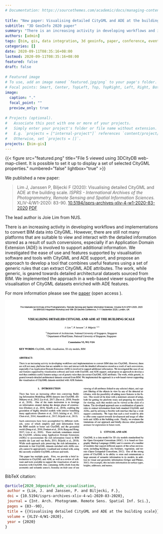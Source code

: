 ```yaml
---
# Documentation: https://sourcethemes.com/academic/docs/managing-content/

title: "New paper: Visualising detailed CityGML and ADE at the building scale"
subtitle: "3D GeoInfo 2020 paper"
summary: "There is an increasing activity in developing workflows and implementations to convert BIM data into CityGML. However, there are still not many platforms that are suitable to view and interact with the detailed information stored as a result of such conversions, especially if an Application Domain Extension (ADE) is involved to support additional information"
authors: [admin]
tags: [bim, gis, data integration, 3d geoinfo, paper, conference, events]
categories: []
date: 2020-09-11T08:35:16+08:00
lastmod: 2020-09-11T08:35:16+08:00
featured: false
draft: false

# Featured image
# To use, add an image named `featured.jpg/png` to your page's folder.
# Focal points: Smart, Center, TopLeft, Top, TopRight, Left, Right, BottomLeft, Bottom, BottomRight.
image:
  caption: "."
  focal_point: ""
  preview_only: true

# Projects (optional).
#   Associate this post with one or more of your projects.
#   Simply enter your project's folder or file name without extension.
#   E.g. `projects = ["internal-project"]` references `content/project/deep-learning/index.md`.
#   Otherwise, set `projects = []`.
projects: [bim-gis]
---
```


{{< figure src="featured.png" title="File 5 viewed using 3DCityDB web-map-client. It is possible to set it up to display a set of selected CityGML properties." numbered="false" lightbox="true" >}}

We published a new paper:

> Lim J, Janssen P, Biljecki F (2020): Visualising detailed CityGML and ADE at the building scale. _ISPRS - International Archives of the Photogrammetry, Remote Sensing and Spatial Information Sciences._ XLIV-4/W1-2020: 83-90. [<i class="ai ai-doi-square ai"></i> 10.5194/isprs-archives-xliv-4-w1-2020-83-2020](https://doi.org/10.5194/isprs-archives-xliv-4-w1-2020-83-2020) [<i class="far fa-file-pdf"></i> PDF](/publication/2020-3-dgeoinfo-ade-visualisation/2020-3-dgeoinfo-ade-visualisation.pdf) <i class="ai ai-open-access-square ai"></i>

The lead author is Joie Lim from NUS.

There is an increasing activity in developing workflows and implementations to convert BIM data into CityGML. However, there are still not many platforms that are suitable to view and interact with the detailed information stored as a result of such conversions, especially if an Application Domain Extension (ADE) is involved to support additional information. We investigated the ease of use and features supported by visualisation software and tools with CityGML and ADE support, and propose an approach to develop a tool that combines useful features using a set of generic rules that can extract CityGML ADE attributes. The work, while generic, is geared towards detailed architectural datasets sourced from BIM. We implemented the approach in a web-based viewer supporting the visualisation of CityGML datasets enriched with ADE features.


For more information please see the [paper](/publication/2020-3-dgeoinfo-ade-visualisation/) (open access <i class="ai ai-open-access-square ai"></i>).

[![](page-one.png)](/publication/2020-3-dgeoinfo-ade-visualisation/)


BibTeX citation:
```bibtex
@article{2020_3dgeoinfo_ade_visualisation,
 author = {Lim, J. and Janssen, P. and Biljecki, F.},
 doi = {10.5194/isprs-archives-xliv-4-w1-2020-83-2020},
 journal = {Int. Arch. Photogramm. Remote Sens. Spatial Inf. Sci.},
 pages = {83--90},
 title = {{Visualising detailed CityGML and ADE at the building scale}},
 volume = {XLIV-4/W1-2020},
 year = {2020}
}
```



